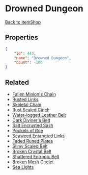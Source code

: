 # Drowned Dungeon

<no description available>

[Back to itemShop](../item-shops.md)

## Properties

```json
{
    "id": 443,
    "name": "Drowned Dungeon",
    "count": -100
}
```

## Related

- [Fallen Minion's Chain](../items/13968-fallen-minion-s-chain.md)
- [Rusted Links](../items/13975-rusted-links.md)
- [Skeletal Chain](../items/13976-skeletal-chain.md)
- [Rust Scaled Cinch](../items/13977-rust-scaled-cinch.md)
- [Water-logged Leather Belt](../items/13978-water-logged-leather-belt.md)
- [Dark Diviner's Belt](../items/13979-dark-diviner-s-belt.md)
- [Salt Encrusted Sash](../items/13980-salt-encrusted-sash.md)
- [Pockets of Roe](../items/13981-pockets-of-roe.md)
- [Seaweed Entangled Links](../items/13982-seaweed-entangled-links.md)
- [Faded Runed Plates](../items/13983-faded-runed-plates.md)
- [Slimy Scaled Belt](../items/13984-slimy-scaled-belt.md)
- [Broken Crystal Belt](../items/13985-broken-crystal-belt.md)
- [Shattered Entropic Belt](../items/13986-shattered-entropic-belt.md)
- [Broken Mesh Circlet](../items/13987-broken-mesh-circlet.md)
- [Sea Lights](../items/13988-sea-lights.md)

